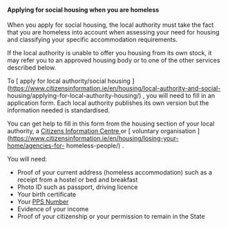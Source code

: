 ####  Applying for social housing when you are homeless

When you apply for social housing, the local authority must take the fact that
you are homeless into account when assessing your need for housing and
classifying your specific accommodation requirements.

If the local authority is unable to offer you housing from its own stock, it
may refer you to an approved housing body or to one of the other services
described below.

To [ apply for local authority/social housing
](https://www.citizensinformation.ie/en/housing/local-authority-and-social-
housing/applying-for-local-authority-housing/) , you will need to fill in an
application form. Each local authority publishes its own version but the
information needed is standardised.

You can get help to fill in this form from the housing section of your local
authority, a [ Citizens Information Centre
](http://centres.citizensinformation.ie/) or [ voluntary organisation
](https://www.citizensinformation.ie/en/housing/losing-your-home/agencies-for-
homeless-people/) .

You will need:

  * Proof of your current address (homeless accommodation) such as a receipt from a hostel or bed and breakfast 
  * Photo ID such as passport, driving licence 
  * Your birth certificate 
  * Your [ PPS Number ](https://www.citizensinformation.ie/en/social-welfare/irish-social-welfare-system/personal-public-service-number/)
  * Evidence of your income 
  * Proof of your citizenship or your permission to remain in the State 
